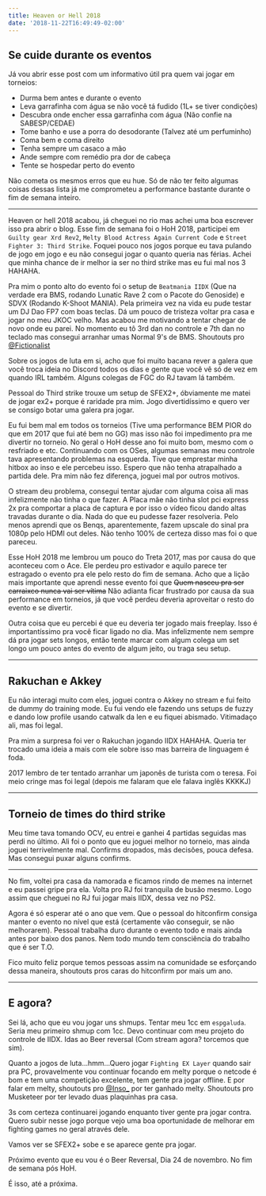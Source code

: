 ```yaml
---
title: Heaven or Hell 2018
date: '2018-11-22T16:49:49-02:00'
---
```

## Se cuide durante os eventos

Já vou abrir esse post com um informativo útil pra quem vai jogar em torneios:

- Durma bem antes e durante o evento
- Leva garrafinha com água se não você tá fudido (1L+ se tiver condições)
- Descubra onde encher essa garrafinha com água (Não confie na SABESP/CEDAE)
- Tome banho e use a porra do desodorante (Talvez até um perfuminho)
- Coma bem e coma direito
- Tenha sempre um casaco a mão
- Ande sempre com remédio pra dor de cabeça
- Tente se hospedar perto do evento

Não cometa os mesmos erros que eu hue. Só de não ter feito algumas coisas dessas lista já me comprometeu a performance bastante durante o fim de semana inteiro.

---

Heaven or hell 2018 acabou, já cheguei no rio mas achei uma boa escrever isso pra abrir o blog.
Esse fim de semana foi o HoH 2018, participei em `Guilty gear Xrd Rev2`, `Melty Blood Actress Again Current Code` e `Street Fighter 3: Third Strike`. Foquei pouco nos jogos porque eu tava pulando de jogo em jogo e eu não consegui jogar o quanto queria nas férias. Achei que minha chance de ir melhor ia ser no third strike mas eu fui mal nos 3 HAHAHA.

Pra mim o ponto alto do evento foi o setup de `Beatmania IIDX` (Que na verdade era BMS, rodando Lunatic Rave 2 com o Pacote do Genoside) e SDVX (Rodando K-Shoot MANIA). Pela primeira vez na vida eu pude testar um DJ Dao FP7 com boas teclas. Dá um pouco de tristeza voltar pra casa e jogar no meu JKOC velho. Mas acabou me motivando a tentar chegar de novo onde eu parei. No momento eu tô 3rd dan no controle e 7th dan no teclado mas consegui arranhar umas Normal 9's de BMS. Shoutouts pro [@Fictionalist](http://twitter.com/fictionalist)

Sobre os jogos de luta em si, acho que foi muito bacana rever a galera que você troca ideia no Discord todos os dias e gente que você vê só de vez em quando IRL também. Alguns colegas de FGC do RJ tavam lá também.

Pessoal do Third strike trouxe um setup de SFEX2+, óbviamente me matei de jogar ex2+ porque é raridade pra mim. Jogo divertidíssimo e quero ver se consigo botar uma galera pra jogar.

Eu fui bem mal em todos os torneios (Tive uma performance BEM PIOR do que em 2017 que fui até bem no GG) mas isso não foi impedimento pra me divertir no torneio. No geral o HoH desse ano foi muito bom, mesmo com o resfriado e etc. Continuando com os OSes, algumas semanas meu controle tava apresentando problemas na esquerda. Tive que emprestar minha hitbox ao inso e ele percebeu isso. Espero que não tenha atrapalhado a partida dele. Pra mim não fez diferença, joguei mal por outros motivos.

O stream deu problema, consegui tentar ajudar com alguma coisa ali mas infelizmente não tinha o que fazer. A Placa mãe não tinha slot pci express 2x pra comportar a placa de captura e por isso o vídeo ficou dando altas travadas durante o dia. Nada do que eu pudesse fazer resolveria. Pelo menos aprendi que os Benqs, aparentemente, fazem upscale do sinal pra 1080p pelo HDMI out deles. Não tenho 100% de certeza disso mas foi o que pareceu.

Esse HoH 2018 me lembrou um pouco do Treta 2017, mas por causa do que aconteceu com o Ace. Ele perdeu pro estivador e aquilo parece ter estragado o evento pra ele pelo resto do fim de semana. Acho que a lição mais importante que aprendi nesse evento foi que ~~Quem nasceu pra ser carraixco nunca vai ser vítima~~ Não adianta ficar frustrado por causa da sua performance em torneios, já que você perdeu deveria aproveitar o resto do evento e se divertir.

Outra coisa que eu percebi é que eu deveria ter jogado mais freeplay. Isso é importantíssimo pra você ficar ligado no dia. Mas infelizmente nem sempre dá pra jogar sets longos, então tente marcar com algum colega um set longo um pouco antes do evento de algum jeito, ou traga seu setup.

---

## Rakuchan e Akkey 
Eu não interagi muito com eles, joguei contra o Akkey no stream e fui feito de dummy do training mode. Eu fui vendo ele fazendo uns setups de fuzzy e dando low profile usando catwalk da len e eu fiquei abismado. Vitimadaço ali, mas foi legal.

Pra mim a surpresa foi ver o Rakuchan jogando IIDX HAHAHA. Queria ter trocado uma ideia a mais com ele sobre isso mas barreira de linguagem é foda.

2017 lembro de ter tentado arranhar um japonês de turista com o teresa. Foi meio cringe mas foi legal (depois me falaram que ele falava inglês KKKKJ)

---

## Torneio de times do third strike
Meu time tava tomando OCV, eu entrei e ganhei 4 partidas seguidas mas perdi no último. Ali foi o ponto que eu joguei melhor no torneio, mas ainda joguei terrivelmente mal. Confirms dropados, más decisões, pouca defesa. Mas consegui puxar alguns confirms.

---

No fim, voltei pra casa da namorada e ficamos rindo de memes na internet e eu passei gripe pra ela. Volta pro RJ foi tranquila de busão mesmo. Logo assim que cheguei no RJ fui jogar mais IIDX, dessa vez no PS2.

Agora é só esperar até o ano que vem. Que o pessoal do hitconfirm consiga manter o evento no nível que está (certamente vão conseguir, se não melhorarem). Pessoal trabalha duro durante o evento todo e mais ainda antes por baixo dos panos. Nem todo mundo tem consciência do trabalho que é ser T.O.

Fico muito feliz porque temos pessoas assim na comunidade se esforçando dessa maneira, shoutouts pros caras do hitconfirm por mais um ano.

---

## E agora?

Sei lá, acho que eu vou jogar uns shmups. Tentar meu 1cc em `espgaluda`. Seria meu primeiro shmup com 1cc. Devo continuar com meu projeto do controle de IIDX. Idas ao Beer reversal (Com stream agora? torcemos que sim).

Quanto a jogos de luta...hmm...Quero jogar `Fighting EX Layer` quando sair pra PC, provavelmente vou continuar focando em melty porque o netcode é bom e tem uma competição excelente, tem gente pra jogar offline. E por falar em melty, shoutouts pro [@Inso_](http://twitter.com/Inso_) por ter ganhado melty. Shoutouts pro Musketeer por ter levado duas plaquinhas pra casa.

3s com certeza continuarei jogando enquanto tiver gente pra jogar contra. Quero subir nesse jogo porque vejo uma boa oportunidade de melhorar em fighting games no geral através dele.

Vamos ver se SFEX2+ sobe e se aparece gente pra jogar.

Próximo evento que eu vou é o Beer Reversal, Dia 24 de novembro. No fim de semana pós HoH.

É isso, até a próxima.
